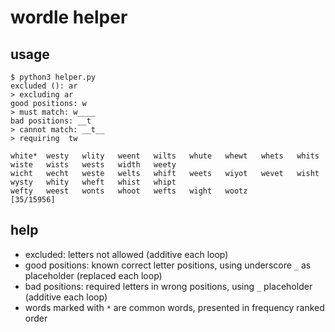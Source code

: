 # wordle helper

## usage
```
$ python3 helper.py 
excluded (): ar
> excluding ar
good positions: w
> must match: w____
bad positions: __t
> cannot match: __t__
> requiring  tw

white*  westy   wlity   weent   wilts   whute   whewt   whets   whits   wiste   wists   wests   width   weety
wicht   wecht   weste   welts   whift   weets   wiyot   wevet   wisht   wysty   whity   wheft   whist   whipt
wefty   weest   wonts   whoot   wefts   wight   wootz
[35/15956]
```

## help

- excluded: letters not allowed (additive each loop)
- good positions: known correct letter positions, using underscore `_` as placeholder (replaced each loop)
- bad positions: required letters in wrong positions, using `_` placeholder (additive each loop)
- words marked with `*` are common words, presented in frequency ranked order
